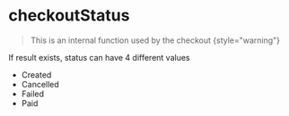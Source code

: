 # checkoutStatus

> This is an internal function used by the checkout
{style="warning"}

If result exists, status can have 4 different values
* Created
* Cancelled
* Failed
* Paid